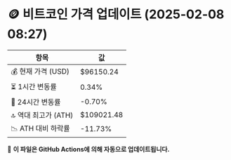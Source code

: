 # 🪙 비트코인 가격 업데이트 (2025-02-08 08:27)

| 항목                | 값 |
|--------------------|----------------|
| 💰 현재 가격 (USD) | $96150.24 |
| ⏳ 1시간 변동률    | 0.34% |
| 📆 24시간 변동률   | -0.70% |
| 🔝 역대 최고가 (ATH) | $109021.48 |
| 📉 ATH 대비 하락률 | -11.73% |

🔄 **이 파일은 GitHub Actions에 의해 자동으로 업데이트됩니다.**
